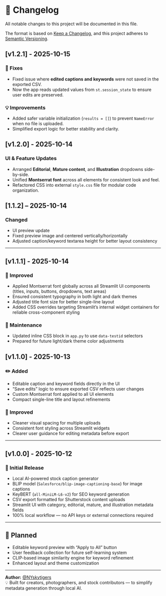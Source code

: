 # 📜 Changelog
All notable changes to this project will be documented in this file.

The format is based on [Keep a Changelog](https://keepachangelog.com/en/1.1.0/),
and this project adheres to [Semantic Versioning](https://semver.org/spec/v2.0.0.html).

## [v1.2.1] - 2025-10-15
### 🐞 Fixes
- Fixed issue where **edited captions and keywords** were not saved in the exported CSV.  
- Now the app reads updated values from `st.session_state` to ensure user edits are preserved.  

### 💡 Improvements
- Added safer variable initialization (`results = []`) to prevent `NameError` when no file is uploaded.  
- Simplified export logic for better stability and clarity.  

## [v1.2.0] - 2025-10-14
### UI & Feature Updates
- Arranged **Editorial**, **Mature content**, and **Illustration** dropdowns side-by-side.
- Unified **Montserrat font** across all elements for consistent look and feel.
- Refactored CSS into external `style.css` file for modular code organization.

## [1.1.2] – 2025-10-14
### Changed
- UI preview update
- Fixed preview image and centered vertically/horizontally
- Adjusted caption/keyword textarea height for better layout consistency

---
## [v1.1.1] - 2025-10-14
### 🎨 Improved
- Applied Montserrat font globally across all Streamlit UI components (titles, inputs, buttons, dropdowns, text areas)
- Ensured consistent typography in both light and dark themes
- Adjusted title font size for better single-line layout
- Added CSS overrides targeting Streamlit’s internal widget containers for reliable cross-component styling

### 🧱 Maintenance
- Updated inline CSS block in `app.py` to use `data-testid` selectors
- Prepared for future light/dark theme color adjustments

## [v1.1.0] - 2025-10-13
### ✏️ Added
- Editable caption and keyword fields directly in the UI
- “Save edits” logic to ensure exported CSV reflects user changes
- Custom Montserrat font applied to all UI elements
- Compact single-line title and layout refinements

### 🎨 Improved
- Cleaner visual spacing for multiple uploads
- Consistent font styling across Streamlit widgets
- Clearer user guidance for editing metadata before export

---

## [v1.0.0] - 2025-10-12
### 🚀 Initial Release
- Local AI-powered stock caption generator
- BLIP model (`Salesforce/blip-image-captioning-base`) for image captions
- KeyBERT (`all-MiniLM-L6-v2`) for SEO keyword generation
- CSV export formatted for Shutterstock content uploads
- Streamlit UI with category, editorial, mature, and illustration metadata fields
- 100% local workflow — no API keys or external connections required

---

## 🧩 Planned
- Editable keyword preview with “Apply to All” button
- User feedback collection for future self-learning system
- CLIP-based image similarity engine for keyword refinement
- Enhanced layout and theme customization

---

**Author:** [@NYskytigers](https://github.com/nyskytigers)  
💡 Built for creators, photographers, and stock contributors — to simplify metadata generation through local AI.
